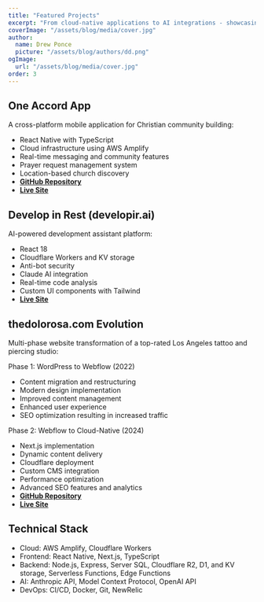 ```yaml
---
title: "Featured Projects"
excerpt: "From cloud-native applications to AI integrations - showcasing my technical evolution and project contributions"
coverImage: "/assets/blog/media/cover.jpg"
author:
  name: Drew Ponce
  picture: "/assets/blog/authors/dd.png"
ogImage:
  url: "/assets/blog/media/cover.jpg"
order: 3
---
```


## One Accord App
A cross-platform mobile application for Christian community building:
- React Native with TypeScript
- Cloud infrastructure using AWS Amplify
- Real-time messaging and community features
- Prayer request management system
- Location-based church discovery
- **[GitHub Repository](https://github.com/Firm-Collective/One-Accord)**
- **[Live Site](https://one-accord.vercel.app)**

## Develop in Rest (developir.ai) 
AI-powered development assistant platform:
- React 18
- Cloudflare Workers and KV storage
- Anti-bot security
- Claude AI integration
- Real-time code analysis
- Custom UI components with Tailwind
- **[Live Site](https://developir.ai)**

## thedolorosa.com Evolution
Multi-phase website transformation of a top-rated Los Angeles tattoo and piercing studio:

Phase 1: WordPress to Webflow (2022)
- Content migration and restructuring
- Modern design implementation
- Improved content management
- Enhanced user experience
- SEO optimization resulting in increased traffic

Phase 2: Webflow to Cloud-Native (2024)
- Next.js implementation
- Dynamic content delivery
- Cloudflare deployment
- Custom CMS integration
- Performance optimization
- Advanced SEO features and analytics
- **[GitHub Repository](https://github.com/drewdevvv/thedolorosa)**
- **[Live Site](https://thedolorosa.com)**


## Technical Stack
- Cloud: AWS Amplify, Cloudflare Workers
- Frontend: React Native, Next.js, TypeScript
- Backend: Node.js, Express, Server SQL, Cloudflare R2, D1, and KV storage, Serverless Functions, Edge Functions
- AI: Anthropic API, Model Context Protocol, OpenAI API
- DevOps: CI/CD, Docker, Git, NewRelic